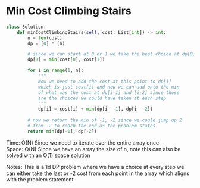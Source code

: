 # Min Cost Climbing Stairs

```Python
class Solution:
    def minCostClimbingStairs(self, cost: List[int]) -> int:
        n = len(cost)
        dp = [0] * (n)

        # since we can start at 0 or 1 we take the best choice at dp[0]
        dp[0] = min(cost[0], cost[1])

        for i in range(1, n):
            """
            Now we need to add the cost at this point to dp[i]
            which is just cost[i] and now we can add onto the min 
            of what was the cost at dp[i-1] and [i-2] since those 
            are the choices we could have taken at each step 
            """
            dp[i] = cost[i] + min(dp[i - 1], dp[i - 2])
        
        # now we return the min of -1, -2 since we could jump up 2
        # from -2 to reach the end as the problem states
        return min(dp[-1], dp[-2])
```
Time: O(N) Since we need to iterate over the entire array once<br>
Space: O(N) Since we have an array the size of n, note this can also be solved with an O(1) space solution<br>

Notes: This is a 1d DP problem where we have a choice at every step we can either take the last or -2 cost from each point in the array which aligns with the problem statement
